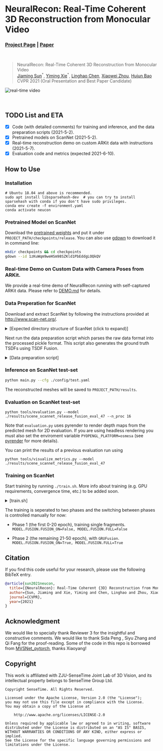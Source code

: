 # NeuralRecon: Real-Time Coherent 3D Reconstruction from Monocular Video
### [Project Page](https://zju3dv.github.io/neuralrecon) | [Paper](https://arxiv.org/pdf/2104.00681.pdf)
<br/>

> NeuralRecon: Real-Time Coherent 3D Reconstruction from Monocular Video  
> [Jiaming Sun](https://jiamingsun.ml)<sup>\*</sup>, [Yiming Xie](https://ymingxie.github.io)<sup>\*</sup>, [Linghao Chen](https://github.com/f-sky), [Xiaowei Zhou](http://www.cad.zju.edu.cn/home/xzhou/), [Hujun Bao](http://www.cad.zju.edu.cn/bao/)  
> CVPR 2021 (Oral Presentation and Best Paper Candidate)

<!-- > [NeuralRecon: Real-Time Coherent 3D Reconstruction from Monocular Video](https://arxiv.org/pdf/2104.15838.pdf)   -->
![real-time video](assets/neucon-demo.gif)

<br/>

## TODO List and ETA
- [x] Code (with detailed comments) for training and inference, and the data preparation scripts (2021-5-2).
- [x] Pretrained models on ScanNet (2021-5-2).
- [x] Real-time reconstruction demo on custom ARKit data with instructions (2021-5-7).
- [x] Evaluation code and metrics (expected 2021-6-10).

## How to Use

### Installation
```shell
# Ubuntu 18.04 and above is recommended.
sudo apt install libsparsehash-dev  # you can try to install sparsehash with conda if you don't have sudo privileges.
conda env create -f environment.yaml
conda activate neucon
```
<!-- Follow instructions in [torchsparse](https://github.com/mit-han-lab/torchsparse) to install torchsparse. -->

### Pretrained Model on ScanNet
Download the [pretrained weights](https://drive.google.com/file/d/1zKuWqm9weHSm98SZKld1PbEddgLOQkQV/view?usp=sharing) and put it under 
`PROJECT_PATH/checkpoints/release`.
You can also use [gdown](https://github.com/wkentaro/gdown) to download it in command line:
```bash
mkdir checkpoints && cd checkpoints
gdown --id 1zKuWqm9weHSm98SZKld1PbEddgLOQkQV
```

### Real-time Demo on Custom Data with Camera Poses from ARKit.
We provide a real-time demo of NeuralRecon running with self-captured ARKit data.
Please refer to [DEMO.md](DEMO.md) for details.

### Data Preperation for ScanNet
Download and extract ScanNet by following the instructions provided at http://www.scan-net.org/.
<details>
  <summary>[Expected directory structure of ScanNet (click to expand)]</summary>

```
DATAROOT
└───scannet
│   └───scans
│   |   └───scene0000_00
│   |       └───color
│   |       │   │   0.jpg
│   |       │   │   1.jpg
│   |       │   │   ...
│   |       │   ...
│   └───scans_test
│   |   └───scene0707_00
│   |       └───color
│   |       │   │   0.jpg
│   |       │   │   1.jpg
│   |       │   │   ...
│   |       │   ...
|   └───scannetv2_test.txt
|   └───scannetv2_train.txt
|   └───scannetv2_val.txt
```
</details>

Next run the data preparation script which parses the raw data format into the processed pickle format.
This script also generates the ground truth TSDFs using TSDF Fusion.  
<details>
  <summary>[Data preparation script]</summary>

```bash
# Change PATH_TO_SCANNET and OUTPUT_PATH accordingly.
# For the training/val split:
python tools/tsdf_fusion/generate_gt.py --data_path PATH_TO_SCANNET --save_name all_tsdf_9 --window_size 9
# For the test split
python tools/tsdf_fusion/generate_gt.py --test --data_path PATH_TO_SCANNET --save_name all_tsdf_9 --window_size 9
```
</details>


### Inference on ScanNet test-set
```bash
python main.py --cfg ./config/test.yaml
```

The reconstructed meshes will be saved to `PROJECT_PATH/results`.


### Evaluation on ScanNet test-set
```
python tools/evaluation.py --model ./results/scene_scannet_release_fusion_eval_47 --n_proc 16
```

Note that `evaluation.py` uses pyrender to render depth maps from the predicted mesh for 2D evaluation.
If you are using headless rendering you must also set the enviroment variable `PYOPENGL_PLATFORM=osmesa`
(see [pyrender](https://pyrender.readthedocs.io/en/latest/install/index.html) for more details).

You can print the results of a previous evaluation run using
```
python tools/visualize_metrics.py --model ./results/scene_scannet_release_fusion_eval_47
```


### Training on ScanNet

Start training by running `./train.sh`.
More info about training (e.g. GPU requirements, convergence time, etc.) to be added soon.
<details>
  <summary>[train.sh]</summary>

```bash
#!/usr/bin/env bash
export CUDA_VISIBLE_DEVICES=0,1
python -m torch.distributed.launch --nproc_per_node=2 main.py --cfg ./config/train.yaml
```
</details>

The training is seperated to two phases and the switching between phases is controlled manually for now:

-  Phase 1 (the first 0-20 epoch), training single fragments.
`MODEL.FUSION.FUSION_ON=False, MODEL.FUSION.FULL=False`


- Phase 2 (the remaining 21-50 epoch), with `GRUFusion`.
`MODEL.FUSION.FUSION_ON=True, MODEL.FUSION.FULL=True`

## Citation

If you find this code useful for your research, please use the following BibTeX entry.

```bibtex
@article{sun2021neucon,
  title={{NeuralRecon}: Real-Time Coherent {3D} Reconstruction from Monocular Video},
  author={Sun, Jiaming and Xie, Yiming and Chen, Linghao and Zhou, Xiaowei and Bao, Hujun},
  journal={CVPR},
  year={2021}
}
```

## Acknowledgment
We would like to specially thank Reviewer 3 for the insightful and constructive comments. We would like to thank Sida Peng , Siyu Zhang and Qi Fang for the proof-reading.
Some of the code in this repo is borrowed from [MVSNet_pytorch](https://github.com/xy-guo/MVSNet_pytorch), thanks Xiaoyang!

## Copyright
This work is affiliated with ZJU-SenseTime Joint Lab of 3D Vision, and its intellectual property belongs to SenseTime Group Ltd.

```
Copyright SenseTime. All Rights Reserved.

Licensed under the Apache License, Version 2.0 (the "License");
you may not use this file except in compliance with the License.
You may obtain a copy of the License at

    http://www.apache.org/licenses/LICENSE-2.0

Unless required by applicable law or agreed to in writing, software
distributed under the License is distributed on an "AS IS" BASIS,
WITHOUT WARRANTIES OR CONDITIONS OF ANY KIND, either express or implied.
See the License for the specific language governing permissions and
limitations under the License.
```
